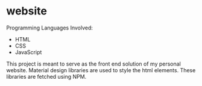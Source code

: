 # website

Programming Languages Involved:
- HTML
- CSS
- JavaScript


This project is meant to serve as the front end solution of my personal website. Material design libraries are used to style the html elements. These libraries are fetched using NPM.
